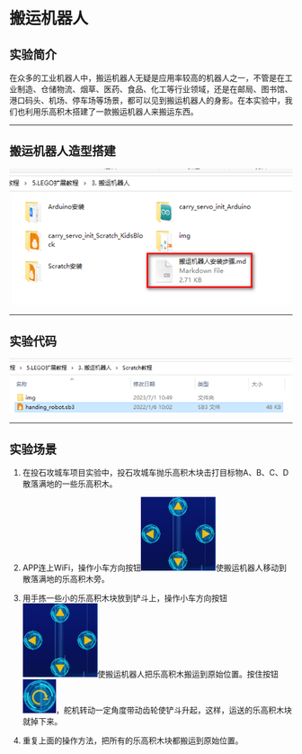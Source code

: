 # 搬运机器人



## 实验简介

在众多的工业机器人中，搬运机器人无疑是应用率较高的机器人之一，不管是在工业制造、仓储物流、烟草、医药、食品、化工等行业领域，还是在邮局、图书馆、港口码头、机场、停车场等场景，都可以见到搬运机器人的身影。在本实验中，我们也利用乐高积木搭建了一款搬运机器人来搬运东西。

------

## 搬运机器人造型搭建

![img](img/72e0ff20eed17b437f312a20ecc6895b.png)

------

## 实验代码

![img](img/65a20680925315be7696996ceeca0afd.png)

------

## 实验场景

1. 在投石攻城车项目实验中，投石攻城车抛乐高积木块击打目标物A、B、C、D散落满地的一些乐高积木。
2. APP连上WiFi，操作小车方向按钮![img](img/9156e9f56b1c2c405809be27453970ce.png)使搬运机器人移动到散落满地的乐高积木旁。
3. 用手拣一些小的乐高积木块放到铲斗上，操作小车方向按钮![img](img/9156e9f56b1c2c405809be27453970ce.png)使搬运机器人把乐高积木搬运到原始位置。按住按钮![img](img/35465538ab0f0480ae9fe32e4b1f850c.png)，舵机转动一定角度带动齿轮使铲斗升起，这样，运送的乐高积木块就掉下来。



4. 重复上面的操作方法，把所有的乐高积木块都搬运到原始位置。